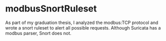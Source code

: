 # modbusSnortRuleset
As part of my graduation thesis, I analyzed the modbus:TCP protocol and wrote a snort ruleset to alert all possible requests. Although Suricata has a modbus parser, Snort does not. 
